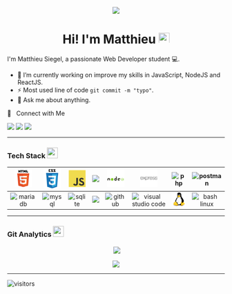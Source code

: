 <p  align="center"><img src="https://raw.githubusercontent.com/abhisheknaiidu/abhisheknaiidu/master/code.gif" width="450"/></p>

<h1 align="center"> Hi! I'm Matthieu <img src="https://media.giphy.com/media/hvRJCLFzcasrR4ia7z/giphy.gif" width="25px" height="25px"> </h1>

I'm Matthieu Siegel, a passionate Web Developer student 💻.

- 🔭 I’m currently working on improve my skills in JavaScript, NodeJS and ReactJS.
- ⚡ Most used line of code `git commit -m "typo"`.
- 💬 Ask me about anything.

🤝 &nbsp; Connect with Me

[<img src="https://img.shields.io/badge/linkedin-%230077B5.svg?&style=for-the-badge&logo=linkedin&logoColor=white" />](https://www.linkedin.com/in/matthieu-siegel-20120654/)
[<img src="https://img.shields.io/badge/instagram-%23E4405F.svg?style=for-the-badge&logo=Instagram&logoColor=white" />](https://www.instagram.com/matt.siegel/)
<a href="mailto:siegel.matthieu@gmail.com"><img src="https://img.shields.io/badge/Gmail-D14836?style=for-the-badge&logo=gmail&logoColor=white" /></a>


<hr>

### Tech Stack <img src="https://media.giphy.com/media/QssGEmpkyEOhBCb7e1/giphy.gif" width="25px" height="25px">

| <img src="https://raw.githubusercontent.com/devicons/devicon/master/icons/html5/html5-original-wordmark.svg" alt="html5" width="40"> | <img src="https://raw.githubusercontent.com/devicons/devicon/master/icons/css3/css3-original-wordmark.svg" alt="css3" width="40" height="45"/> | <img src="https://raw.githubusercontent.com/devicons/devicon/master/icons/javascript/javascript-original.svg" width="40"> | <img src="https://www.vectorlogo.zone/logos/reactjs/reactjs-icon.svg" width="40"> | <img src="https://raw.githubusercontent.com/devicons/devicon/master/icons/nodejs/nodejs-original-wordmark.svg" width="40"> | <img src="https://raw.githubusercontent.com/devicons/devicon/master/icons/express/express-original-wordmark.svg" width="40"> | <img src="https://www.vectorlogo.zone/logos/php/php-ar21.svg" alt="php" width="40"> | <img src="https://www.vectorlogo.zone/logos/getpostman/getpostman-icon.svg" alt="postman" width="40"> |
|:-:|:-:|:-:|:-:|:-:|:-:|:-:|:-:|
<img src="https://www.vectorlogo.zone/logos/mariadb/mariadb-ar21.svg" alt="mariadb" width="50"> | <img src="https://www.vectorlogo.zone/logos/mysql/mysql-ar21.svg" alt="mysql" width="40"> | <img src="https://www.vectorlogo.zone/logos/sqlite/sqlite-icon.svg" alt="sqlite" width="40"> | <img src="https://www.vectorlogo.zone/logos/git-scm/git-scm-icon.svg" width="40"> | <img src="https://www.vectorlogo.zone/logos/github/github-tile.svg" alt="github" width="40"> | <img src="https://www.vectorlogo.zone/logos/visualstudio_code/visualstudio_code-icon.svg" alt="visual studio code" width="40"> | <img src="https://raw.githubusercontent.com/devicons/devicon/master/icons/linux/linux-original.svg" alt="linux" width="40"> | <img src="https://www.vectorlogo.zone/logos/gnu_bash/gnu_bash-icon.svg" alt="bash linux" width="40">

<hr>

### Git Analytics <img src="https://media.giphy.com/media/cj87CxfRtrUifF3Ryk/giphy.gif" width="25px" height="25px">
 
<p align="center">&nbsp;<img align="center" src="https://github-readme-stats.vercel.app/api/top-langs/?username=ImNotAOwl&theme=dark&layout=compact" width="410" /></p>
<p align="center"><img align="center" src="https://github-readme-stats.vercel.app/api?username=ImNotAOwl&theme=dark&show_icons=true" /></p>

------

![visitors](https://visitor-badge.laobi.icu/badge?page_id=ImNotAOwl)

<!--
**ImNotAOwl/ImNotAOwl** is a ✨ _special_ ✨ repository because its `README.md` (this file) appears on your GitHub profile.

Here are some ideas to get you started:

- 🔭 I’m currently working on ...
- 🌱 I’m currently learning ...
- 👯 I’m looking to collaborate on ...
- 🤔 I’m looking for help with ...
- 💬 Ask me about ...
- 📫 How to reach me: ...
- 😄 Pronouns: ...
- ⚡ Fun fact: ...
-->
